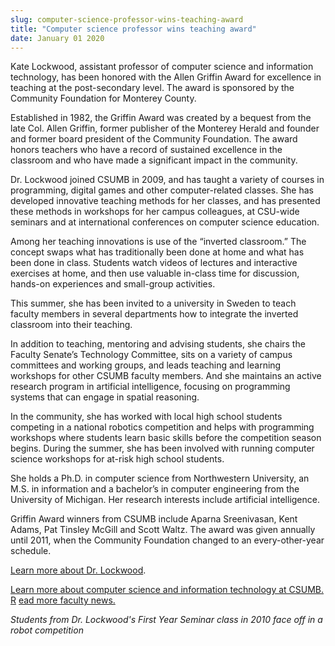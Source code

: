 ```yaml
---
slug: computer-science-professor-wins-teaching-award
title: "Computer science professor wins teaching award"
date: January 01 2020
---
```


<p>Kate Lockwood, assistant professor of computer science and information technology, has been honored with the Allen Griffin Award for excellence in teaching at the post-secondary level. The award is sponsored by the Community Foundation for Monterey County.
</p><p>Established in 1982, the Griffin Award was created by a bequest from the late Col. Allen Griffin, former publisher of the Monterey Herald and founder and former board president of the Community Foundation. The award honors teachers who have a record of sustained excellence in the classroom and who have made a significant impact in the community.
</p><p>Dr. Lockwood joined CSUMB in 2009, and has taught a variety of courses in programming, digital games and other computer-related classes. She has developed innovative teaching methods for her classes, and has presented these methods in workshops for her campus colleagues, at CSU-wide seminars and at international conferences on computer science education.
</p><p>Among her teaching innovations is use of the “inverted classroom.” The concept swaps what has traditionally been done at home and what has been done in class. Students watch videos of lectures and interactive exercises at home, and then use valuable in-class time for discussion, hands-on experiences and small-group activities.
</p><p>This summer, she has been invited to a university in Sweden to teach faculty members in several departments how to integrate the inverted classroom into their teaching.
</p><p>In addition to teaching, mentoring and advising students, she chairs the Faculty Senate’s Technology Committee, sits on a variety of campus committees and working groups, and leads teaching and learning workshops for other CSUMB faculty members. And she maintains an active research program in artificial intelligence, focusing on programming systems that can engage in spatial reasoning.
</p><p>In the community, she has worked with local high school students competing in a national robotics competition and helps with programming workshops where students learn basic skills before the competition season begins. During the summer, she has been involved with running computer science workshops for at-risk high school students.
</p><p>She holds a Ph.D. in computer science from Northwestern University, an M.S. in information and a bachelor’s in computer engineering from the University of Michigan. Her research interests include artificial intelligence.
</p><p>Griffin Award winners from CSUMB include Aparna Sreenivasan, Kent Adams, Pat Tinsley McGill and Scott Waltz. The award was given annually until 2011, when the Community Foundation changed to an every-other-year schedule.
</p><p><a href="http://itcd.csumb.edu/kate-lockwood">Learn more about Dr. Lockwood</a>.
</p><p><a href="http://itcd.csumb.edu/bs-computer-science-information-technology">Learn more about computer science and information technology at CSUMB.</a> <a href="http://news.csumb.edu/news/2012/nov/25/faculty-highlights">R</a> <a href="http://news.csumb.edu/news/2012/nov/25/faculty-highlights">ead more faculty news.</a>
</p><p><em>Students from Dr. Lockwood's First Year Seminar class in 2010 face off in a robot competition</em>
</p>
